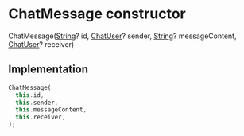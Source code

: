 


# ChatMessage constructor







ChatMessage([String](https://api.flutter.dev/flutter/dart-core/String-class.html)? id, [ChatUser](../../models_chats_chat_user/ChatUser-class.md)? sender, [String](https://api.flutter.dev/flutter/dart-core/String-class.html)? messageContent, [ChatUser](../../models_chats_chat_user/ChatUser-class.md)? receiver)





## Implementation

```dart
ChatMessage(
  this.id,
  this.sender,
  this.messageContent,
  this.receiver,
);
```







